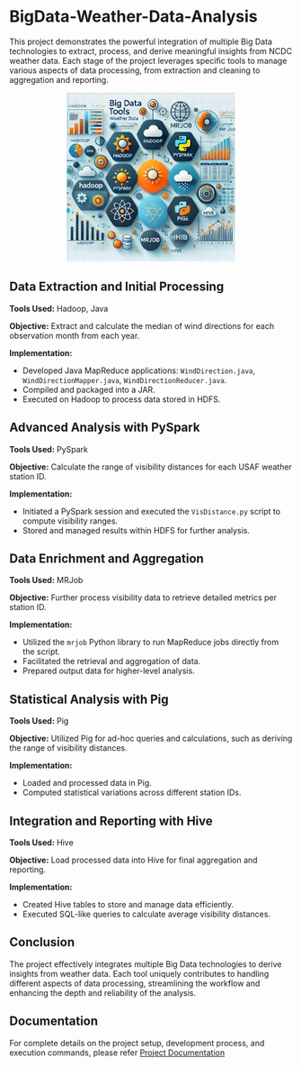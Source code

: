 # BigData-Weather-Data-Analysis
This project demonstrates the powerful integration of multiple Big Data technologies to extract, process, and derive meaningful insights from NCDC weather data. Each stage of the project leverages specific tools to manage various aspects of data processing, from extraction and cleaning to aggregation and reporting.
<p align="center">
  <img src="https://github.com/sindhu28ss/BigData-Weather-Data-Analysis/blob/main/output%20files/image.webp" width="300">
</p>

## Data Extraction and Initial Processing

**Tools Used:** Hadoop, Java

**Objective:** Extract and calculate the median of wind directions for each observation month from each year.

**Implementation:**
- Developed Java MapReduce applications: `WindDirection.java`, `WindDirectionMapper.java`, `WindDirectionReducer.java`.
- Compiled and packaged into a JAR.
- Executed on Hadoop to process data stored in HDFS.

## Advanced Analysis with PySpark

**Tools Used:** PySpark

**Objective:** Calculate the range of visibility distances for each USAF weather station ID.

**Implementation:**
- Initiated a PySpark session and executed the `VisDistance.py` script to compute visibility ranges.
- Stored and managed results within HDFS for further analysis.

## Data Enrichment and Aggregation

**Tools Used:** MRJob

**Objective:** Further process visibility data to retrieve detailed metrics per station ID.

**Implementation:**
- Utilized the `mrjob` Python library to run MapReduce jobs directly from the script.
- Facilitated the retrieval and aggregation of data.
- Prepared output data for higher-level analysis.

## Statistical Analysis with Pig

**Tools Used:** Pig

**Objective:** Utilized Pig for ad-hoc queries and calculations, such as deriving the range of visibility distances.

**Implementation:**
- Loaded and processed data in Pig.
- Computed statistical variations across different station IDs.

## Integration and Reporting with Hive

**Tools Used:** Hive

**Objective:** Load processed data into Hive for final aggregation and reporting.

**Implementation:**
- Created Hive tables to store and manage data efficiently.
- Executed SQL-like queries to calculate average visibility distances.

## Conclusion

The project effectively integrates multiple Big Data technologies to derive insights from weather data. Each tool uniquely contributes to handling different aspects of data processing, streamlining the workflow and enhancing the depth and reliability of the analysis.

## Documentation
For complete details on the project setup, development process, and execution commands, please refer [Project Documentation](https://github.com/sindhu28ss/BigData-Weather-Data-Analysis/blob/main/BigDataProject-Sindhuja.docx)
